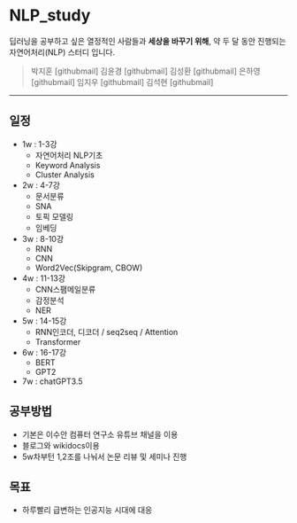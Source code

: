 # NLP_study
딥러닝을 공부하고 싶은 열정적인 사람들과 **세상을 바꾸기 위해**, 약 두 달 동안 진행되는 자연어처리(NLP) 스터디 입니다. 


> 박지훈 [githubmail]
> 김윤경 [githubmail]
> 김성환 [githubmail]
> 은하영 [githubmail]
> 임지우 [githubmail]
> 김석현 [githubmail]

----

## 일정
- 1w : 1-3강
    - 자연어처리 NLP기초
    - Keyword Analysis
    - Cluster Analysis
- 2w :  4-7강
    - 문서분류
    - SNA
    - 토픽 모델링
    - 임베딩
- 3w : 8-10강
    - RNN
    - CNN
    - Word2Vec(Skipgram, CBOW)
- 4w : 11-13강
    - CNN스팸메일분류
    - 감정분석
    - NER
- 5w : 14-15강
    - RNN인코더, 디코더 / seq2seq / Attention
    - Transformer
- 6w : 16-17강
    - BERT
    - GPT2
- 7w : chatGPT3.5 

## 공부방법 
- 기본은 이수안 컴퓨터 연구소 유튜브 채널을 이용
- 블로그와 wikidocs이용
- 5w차부턴 1,2조를 나눠서 논문 리뷰 및 세미나 진행

## 목표
- 하루빨리 급변하는 인공지능 시대에 대응














